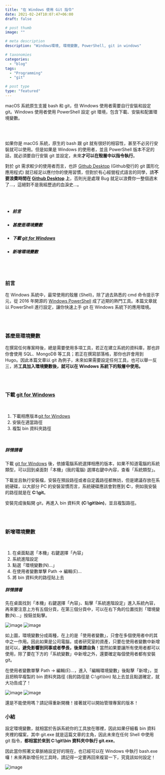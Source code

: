 ```yaml
---
title: "在 Windows 使用 Git 指令"
date: 2021-02-24T10:07:47+06:00
draft: false

# post thumb
image: ""

# meta description
description: "Windows環境, 環境變數, PowerShell, git in windows"

# taxonomies
categories:
  - "blog"
tags:
  - "Programming"
  - "git"

# post type
type: "featured"
---
```


macOS 系統原生支援 bash 和 git，但 Windows 使用者需要自行安裝和設定 git。Windows 使用者使用 PowerShell 設定 git 環境，包含下載、安裝和配置環境變數。
<!--more-->


<br />  
<br />  

如果你是 macOS 系統，原生的 bash 跟 git 就有很好的相容性，甚至不必另行安裝就可以使用。但是如果是 Windows 的使用者，並且 PowerShell 版本不足的話，就必須要自行安裝 git 並設定，未來**才可以在殼層中以指令執行**。

對於 git 需求較少的使用者而言，也許 [Github Desktop](https://desktop.github.com/ "Github Desktop") (Github發行的 git 圖形化應用程式) 就已經足以應付你的使用習慣，但對於有心經營程式語言的同學，請**不要浪費時間在 [Github Desktop](https://desktop.github.com/ "Github Desktop") 上**，否則光是處理 Bug 就足以浪費你一整個週末了...，這絕對不是我經歷過的血淚史...。

<br />  
<br />  

* ##### 前言
* ##### 甚麼是環境變數
* ##### 下載 [git for Windows](https://git-scm.com/download/win "Download git for Windows")
* ##### 新增環境變數

<br />  
<br />  

### 前言
在 Windows 系統中，最常使用的殼層 (Shell)，除了過去熟悉的 cmd 命令提示字元，從 2016 年開源的 [Windows PowerShell](https://zh.wikipedia.org/wiki/Windows_PowerShell "Windows PowerShell") 成了近期的熱門工具。本篇文章就以 PowerShell 進行設定，讓你快速上手 git 在 Windows 系統下的應用環境。

<br />  
<br />  

### 甚麼是環境變數  

在撰寫任何專案時後，總是需要使用多項工具，若正在建立系統的資料庫，那也許你會使用 SQL、MongoDB 等工具；若正在撰寫部落格，那你也許會用到 Hugo。因此本篇文章以 git 為例子，未來如果需要設定任何工具，也可以舉一反三，將**工具加入環境變數後，就可以在 Windows 系統下的殼層中使用。**

<br />  
<br />  

### 下載 [git for Windows](https://git-scm.com/download/win "Download git for Windows")

<br />  

1. 下載相應版本[git for Windows](https://git-scm.com/download/win "Download git for Windows")
1. 安裝在適當路徑
1. 複製 bin 資料夾路徑

<br />  

##### 詳情請看

下載 [git for Windows](https://git-scm.com/download/win "Download git for Windows") 後，依據電腦系統選擇相應的版本，如果不知道電腦的系統類型，可以回到桌面對「本機」(我的電腦) 選擇右鍵中內容，查看「系統類型」。

下載並且執行安裝檔，安裝在預設路徑或者自定義路徑都無妨，但是建議存放在系統硬碟，以大部分 PC 的安裝習慣而言，系統硬碟應該會對應到 **C:**，例如我安裝的路徑就是在 **C:\git**。

安裝完成後點開 git，再進入 bin 資料夾 **(C:\git\bin)**，並且複製路徑。

<br />  
<br />  

### 新增環境變數

<br />  

1. 在桌面點選「本機」右鍵選擇「內容」
1. 系統進階設定
1. 點選「環境變數(N)...」
1. 在使用者變數單擊 Path → 編輯(E)...
1. 將 bin 資料夾的路徑貼上去


##### 詳情請看
先在桌面找到「本機」右鍵選擇「內容」、點擊「系統進階設定」進入系統內容，再來要注意上方有五個分頁，在第三個分頁中，可以在右下角的位置找到「環境變數(N)...」按鈕並點擊。

![image](https://reidpig8350.github.io/images/post/git_windows/1st.JPG)
![image](https://reidpig8350.github.io/images/post/git_windows/sysconten.JPG)

如上圖，環境變數分成兩種，在上的是「使用者變數」，只會在多個使用者中的其中之一作用。因此如果是公司電腦，或者研究室的資產，只要在使用者變數中新增就可以，**避免影響到同事或者學長，後果請自負**！當然如果要讓所有使用者都可以使用，除了要在下方的「系統變數」中新增之外，還要確定每個使用者都有安裝 git。

在使用者變數單擊 Path → 編輯(E)...，進入「編輯環境變數」後點擊「新增」，並且把稍早複製的 bin 資料夾路徑 (我的路徑是 C:\git\bin) 貼上去並且點選確定，就大功告成了！

![image](https://reidpig8350.github.io/images/post/git_windows/envariable.JPG)
![image](https://reidpig8350.github.io/images/post/git_windows/gitbin.JPG)

還是不能使用嗎？請記得重新開機！接著就可以開始管理專案的版本！


### 小結
設定環境變數，就相當於告訴系統你的工具放在哪裡，因此如果仔細看 bin 資料夾裡的檔案，其中 git.exe 就是這篇文章的主角，因此未來在任何 Shell 中使用 git 指令，**都相當於來到 C:\git\bin 資料夾中執行 git.exe**。

因此當你照著文章脈絡設定好的現在，也已經可以在 Windows 中執行 bash.exe 囉！未來再新增任何工具時，請記得一定要再回來複習一下，究竟該如何設定！

![image](https://reidpig8350.github.io/images/post/git_windows/bash.JPG)